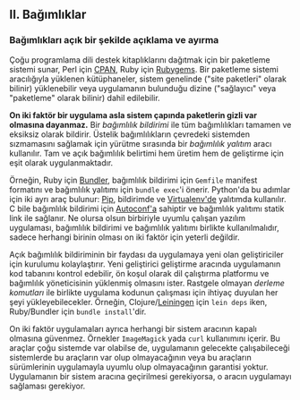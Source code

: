 ## II. Bağımlıklar
### Bağımlıkları açık bir şekilde açıklama ve ayırma

Çoğu programlama dili destek kitaplıklarını dağıtmak için bir paketleme sistemi sunar, Perl için [CPAN](http://www.cpan.org/), Ruby için [Rubygems](http://rubygems.org/). Bir paketleme sistemi aracılığıyla yüklenen kütüphaneler, sistem genelinde ("site paketleri" olarak bilinir) yüklenebilir veya uygulamanın bulunduğu dizine ("sağlayıcı" veya "paketleme" olarak bilinir) dahil edilebilir.

**On iki faktör bir uygulama asla sistem çapında paketlerin gizli var olmasına dayanmaz.** Bir *bağımlılık bildirimi* ile tüm bağımlılıkları tamamen ve eksiksiz olarak bildirir. Üstelik bağımlılıkların çevredeki sistemden sızmamasını sağlamak için yürütme sırasında bir *bağımlılık yalıtım* aracı kullanılır. Tam ve açık bağımlılık belirtimi hem üretim hem de geliştirme için eşit olarak uygulanmaktadır.

Örneğin, Ruby için [Bundler](https://bundler.io/), bağımlılık bildirimi için `Gemfile` manifest formatını ve bağımlılık yalıtımı için `bundle exec`'i önerir. Python'da bu adımlar için iki ayrı araç bulunur: [Pip](http://www.pip-installer.org/en/latest/), bildirimde ve [Virtualenv'de](http://www.virtualenv.org/en/latest/) yalıtımda kullanılır. C bile bağımlılık bildirimi için [Autoconf'a](http://www.gnu.org/s/autoconf/) sahiptir ve bağımlılık yalıtımı statik link ile sağlanır. Ne olursa olsun birbiriyle uyumlu çalışan yazılım uygulaması, bağımlılık bildirimi ve bağımlılık yalıtımı birlikte kullanılmalıdır, sadece herhangi birinin olması on iki faktör için yeterli değildir.

Açık bağımlılık bildiriminin bir faydası da uygulamaya yeni olan geliştiriciler için kurulumu kolaylaştırır. Yeni geliştirici geliştirme aracında uygulamanın kod tabanını kontrol edebilir, ön koşul olarak dil çalıştırma platformu ve bağımlılık yöneticisinin yüklenmiş olmasını ister. Rastgele olmayan *derleme komutları* ile birlikte uygulama kodunun çalışması için ihtiyaç duyulan her şeyi yükleyebilecekler. Örneğin, Clojure/[Leiningen](https://github.com/technomancy/leiningen#readme) için `lein deps` iken, Ruby/Bundler için  `bundle install`'dir. 

On iki faktör uygulamaları ayrıca herhangi bir sistem aracının kapalı olmasına güvenmez. Örnekler `ImageMagick` yada `curl` kullanımını içerir. Bu araçlar çoğu sistemde var olabilse de, uygulamanın gelecekte çalışabileceği sistemlerde bu araçların var olup olmayacağının veya bu araçların sürümlerinin uygulamayla uyumlu olup olmayacağının garantisi yoktur. Uygulamanın bir sistem aracına geçirilmesi gerekiyorsa, o aracın uygulamayı sağlaması gerekiyor.
